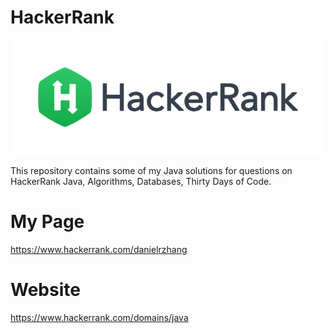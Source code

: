 # HackerRank
![](/images/HackerRank.png)

This repository contains some of my Java solutions for questions on HackerRank Java, Algorithms, Databases, Thirty Days of Code.

# My Page
https://www.hackerrank.com/danielrzhang

# Website
https://www.hackerrank.com/domains/java


